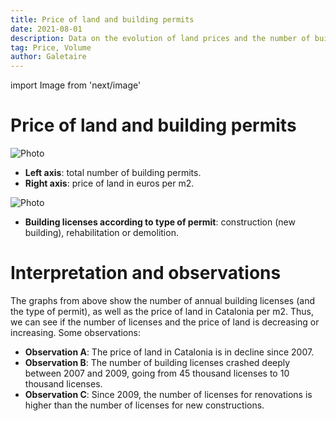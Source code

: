 ```yaml
---
title: Price of land and building permits
date: 2021-08-01
description: Data on the evolution of land prices and the number of building permits, depending on whether they are for new construction, renovations or demolitions.
tag: Price, Volume
author: Galetaire
---
```


import Image from 'next/image'

# Price of land and building permits

<Image
  src="/images/llicenciesobra.png"
  alt="Photo"
  width={726}
  height={455}
  priority
  className="next-image"
/>

- **Left axis**: total number of building permits.
- **Right axis**: price of land in euros per m2.

<Image
  src="/images/tipusobra.png"
  alt="Photo"
  width={726}
  height={457}
  priority
  className="next-image"
/>

- **Building licenses according to type of permit**: construction (new building), rehabilitation or demolition.

# Interpretation and observations

The graphs from above show the number of annual building licenses (and the type of permit), as well as the price of land in Catalonia per m2. Thus, we can see if the number of licenses and the price of land is decreasing or increasing. Some observations:

- **Observation A**: The price of land in Catalonia is in decline since 2007.
- **Observation B**: The number of building licenses crashed deeply between 2007 and 2009, going from 45 thousand licenses to 10 thousand licenses.
- **Observation C**: Since 2009, the number of licenses for renovations is higher than the number of licenses for new constructions.
